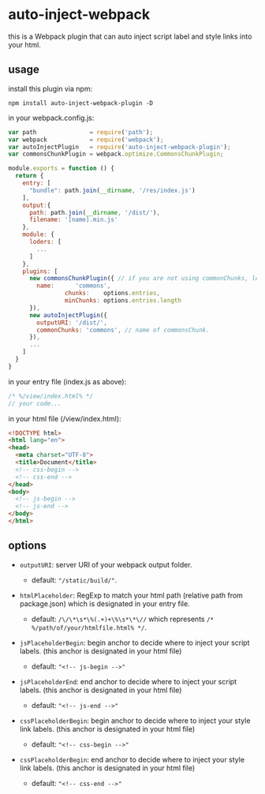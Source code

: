 # auto-inject-webpack
this is a Webpack plugin that can auto inject script label and style links into your html.

## usage

install this plugin via npm:
```
npm install auto-inject-webpack-plugin -D
```

in your webpack.config.js:
```javascript
var path               = require('path');
var webpack            = require('webpack');
var autoInjectPlugin   = require('auto-inject-webpack-plugin');
var commonsChunkPlugin = webpack.optimize.CommonsChunkPlugin;

module.exports = function () {
  return {
    entry: [
      "bundle": path.join(__dirname, '/res/index.js')
    ],
    output:{
      path: path.join(__dirname, '/dist/'),
      filename: '[name].min.js'
    },
    module: {
      loders: [
        ...
      ]
    },
    plugins: [
      new commonsChunkPlugin({ // if you are not using commonChunks, leave this empty.
        name:      'commons',
				chunks:    options.entries,
				minChunks: options.entries.length
      }),
      new autoInjectPlugin({
        outputURI: '/dist/',
        commonChunks: 'commons', // name of commonsChunk.
      }),
      ...
    ]
  }
}   
```

in your entry file (index.js as above):
```javascript
/* %/view/index.html% */
// your code...
```

in your html file (/view/index.html):
```html
<!DOCTYPE html>
<html lang="en">
<head>
  <meta charset="UTF-8">
  <title>Document</title>
  <!-- css-begin -->
  <!-- css-end -->
</head>
<body>
  <!-- js-begin -->
  <!-- js-end -->
</body>
</html>
```


## options

* `outputURI`: server URI of your webpack output folder. 
  + default: `"/static/build/"`.
  
* `htmlPlaceholder`: RegExp to match your html path (relative path from package.json) which is designated in your entry file.
  + default: `/\/\*\s*\%(.+)+\%\s*\*\//` which represents `/* %/path/of/your/htmlfile.html% */`.
 
* `jsPlaceholderBegin`: begin anchor to decide where to inject your script labels. (this anchor is designated in your html file)
  + default: `"<!-- js-begin -->"`

* `jsPlaceholderEnd`: end anchor to decide where to inject your script labels. (this anchor is designated in your html file)
  + default: `"<!-- js-end -->"`

* `cssPlaceholderBegin`: begin anchor to decide where to inject your style link labels. (this anchor is designated in your html file)
  + default: `"<!-- css-begin -->"`

* `cssPlaceholderBegin`: end anchor to decide where to inject your style link labels. (this anchor is designated in your html file)
  + default: `"<!-- css-end -->"`
